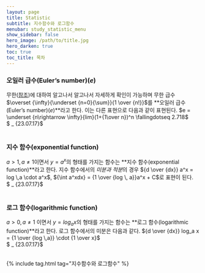 ```yaml
---
layout: page
title: Statistic
subtitle: 지수함수와 로그함수
menubar: study_statistic_menu
show_sidebar: false
hero_image: /path/to/title.jpg
hero_darken: true
toc: true
toc_title: 목차
---
```


### **오일러 급수(Euler’s number)($e$)**

무한([참조](/study/math/수열과%20극한#무한infinity))에 대하여 알고나서 알고나서 자세하게 확인이 가능하며 무한 급수 $\overset {\infty}{\underset {n=0}{\sum}}{1 \over {n!}}$를 **오일러 급수(Euler’s number)($e$)**라고 한다. 이는 다른 표현으로 다음과 같이 표현된다. $e = \underset {n\rightarrow \infty}{lim}(1+{1\over n})^n  \fallingdotseq 2.718$  
$ _ {23.07.17}$<br/><br/>

### **지수 함수(exponential function)**

$a > 1,a \neq 1$이면서 $y=a^x$의 형태를 가지는 함수는 **지수 함수(exponential function)**라고 한다. 지수 함수에서의 *미분과 적분*의 경우 ${d \over {dx}} a^x = log \,a \cdot a^x$, ${\int a^xdx} = {1 \over {log \, a}}a^x + C$로 표현이 된다.  
$ _ {23.07.17}$<br/><br/>

### **로그 함수(logarithmic function)**

$a>0,a\neq1$ 이면서 $y={log}_ax$의 형태를 가지는 함수는 **로그 함수(logarithmic function)**라고 한다. 로그 함수에서의 미분은 다음과 같다. ${d \over {dx}} log_a x = {1 \over {log \,a}} \cdot {1 \over x}$  
$ _ {23.07.17}$<br/><br/>

{% include tag.html tag="지수함수와 로그함수" %}